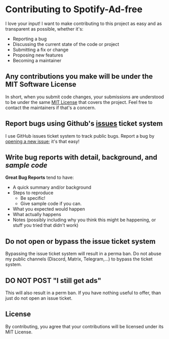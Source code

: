 # Contributing to Spotify-Ad-free
I love your input! I want to make contributing to this project as easy and as transparent as possible, whether it's:

- Reporting a bug
- Discussing the current state of the code or project
- Submitting a fix or change
- Proposing new features
- Becoming a maintainer

## Any contributions you make will be under the MIT Software License
In short, when you submit code changes, your submissions are understood to be under the same [MIT License](http://choosealicense.com/licenses/mit/) that covers the project. Feel free to contact the maintainers if that's a concern.

## Report bugs using Github's [issues](https://github.com/CHEF-KOCH/Spotify-Ad-free/issues) ticket system
I use GitHub issues ticket system to track public bugs. Report a bug by [opening a new issue](); it's that easy!

## Write bug reports with detail, background, and _sample code_

**Great Bug Reports** tend to have:

- A quick summary and/or background
- Steps to reproduce
  - Be specific!
  - Give sample code if you can.
- What you expected would happen
- What actually happens
- Notes (possibly including why you think this might be happening, or stuff you tried that didn't work)

## Do not open or bypass the issue ticket system
Bypassing the issue ticket system will result in a perma ban. Do not abuse my public channels (Discord, Matrix, Telegram,...) to bypass the ticket system.

## DO NOT POST "I still get ads"
This will also result in a perm ban. If you have nothing useful to offer, than just do not open an issue ticket. 

## License
By contributing, you agree that your contributions will be licensed under its MIT License.

